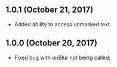 ## 1.0.1 (October 21, 2017)

- Added ability to access unmasked text.

## 1.0.0 (October 20, 2017)

- Fixed bug with onBlur not being called;